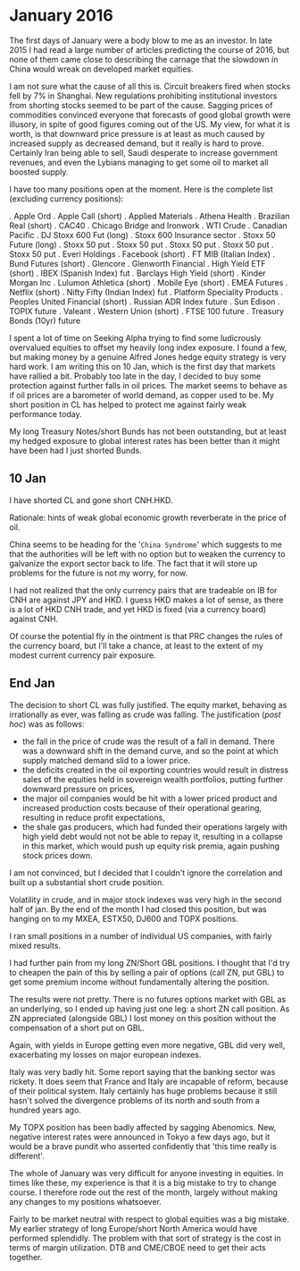 # January 2016

The first days of January were a body blow to me as an investor. 
In late 2015 I had read a large number of articles predicting the course of 2016, but none of them came close to describing the carnage that the slowdown in China would wreak on developed market equities.

I am not sure what the cause of all this is. 
Circuit breakers fired when stocks fell by 7% in Shanghai. 
New regulations prohibiting institutional investors from shorting stocks seemed to be part of the cause. 
Sagging prices of commodities convinced everyone that forecasts of good global growth were illusory, in spite of good figures coming out of the US. 
My view, for what it is worth, is that downward price pressure is at least as much caused by increased supply as decreased demand, but it really is hard to prove. 
Certainly Iran being able to sell, Saudi desperate to increase government revenues, and even the Lybians managing to get some oil to market all boosted supply.

I have too many positions open at the moment. Here is the complete list (excluding currency positions):

. Apple Ord
. Apple Call (short)
. Applied Materials
. Athena Health
. Brazilian Real (short)
. CAC40
. Chicago Bridge and Ironwork
. WTI Crude
. Canadian Pacific 
. DJ Stoxx 600 Fut (long)
. Stoxx 600 Insurance sector
. Stoxx 50 Future (long)
. Stoxx 50 put 
. Stoxx 50 put 
. Stoxx 50 put 
. Stoxx 50 put 
. Stoxx 50 put 
. Everi Holdings
. Facebook (short)
. FT MIB (Italian Index)
. Bund Futures (short)
. Glencore
. Glenworth Financial
. High Yield ETF (short)
. IBEX (Spanish Index) fut
. Barclays High Yield (short)
. Kinder Morgan Inc
. Lulumon Athletica (short)
. Mobile Eye (short)
. EMEA Futures
. Netflix (short)
. Nifty Fifty (Indian Index) fut
. Platform Speciality Products
. Peoples United Financial (short)
. Russian ADR Index future
. Sun Edison
. TOPIX future
. Valeant
. Western Union (short)
. FTSE 100 future
. Treasury Bonds (10yr) future

I spent a lot of time on Seeking Alpha trying to find some ludicrously overvalued equities to offset my heavily long index exposure. 
I found a few, but making money by a genuine Alfred Jones hedge equity strategy is very hard work. 
I am writing this on 10 Jan, which is the first day that markets have rallied a bit. 
Probably too late in the day, I decided to buy some protection against further falls in oil prices.
The market seems to behave as if oil prices are a barometer of world demand, as copper used to be.
My short position in CL has helped to protect me against fairly weak performance today.

My long Treasury Notes/short Bunds has not been outstanding, but at least my hedged exposure to global interest rates has been better than it might have been had I just shorted Bunds.

## 10 Jan
I have shorted CL and gone short CNH.HKD. 

Rationale: hints of weak global economic growth reverberate in the price of oil.

China seems to be heading for the '`China Syndrome`' which suggests to me that the authorities will be left with no option but to weaken the currency to galvanize the export sector back to life. The fact that it will store up problems for the future is not my worry, for now.

I had not realized that the only currency pairs that are tradeable on IB for CNH are against JPY and HKD. I guess HKD makes a lot of sense, as there is a lot of HKD CNH trade, and yet HKD is fixed (via a currency board) against CNH.

Of course the potential fly in the ointment is that PRC changes the rules of the currency board, but I'll take a chance, at least to the extent of my modest current currency pair exposure.

## End Jan

The decision to short CL was fully justified. The equity market, behaving as irrationally as ever, was falling as crude was falling. The justification (_post hoc_) was as follows:

- the fall in the price of crude was the result of a fall in demand. 
There was a downward shift in the demand curve, and so the point at which supply matched demand slid to a lower price. 
- the deficits created in the oil exporting countries would result in distress sales of the equities held in sovereign wealth portfolios, putting further downward pressure on prices,
- the major oil companies would be hit with a lower priced product and increased production costs because of their operational gearing, resulting in reduce profit expectations,
- the shale gas producers, which had funded their operations largely with high yield debt would not not be able to repay it, resulting in a collapse in this market, which would push up equity risk premia, again pushing stock prices down.

I am not convinced, but I decided that I couldn't ignore the correlation and built up a substantial short crude position. 

Volatility in crude, and in major stock indexes was very high in the second half of jan. By the end of the month I had closed this position, but was hanging on to my MXEA, ESTX50, DJ600 and TOPX positions.

I ran small positions in a number of individual US companies, with fairly mixed results.

I had further pain from my long ZN/Short GBL positions. I thought that I'd try to cheapen the pain of this by selling a pair of options (call ZN, put GBL) to get some premium income without fundamentally altering the position.

The results were not pretty. There is no futures options market with GBL as an underlying, so I ended up having just one leg: a short ZN call position. As ZN appreciated (alongside GBL) I lost money on this position without the compensation of a short put on GBL. 

Again, with yields in Europe getting even more negative, GBL did very well, exacerbating my losses on major european indexes.

Italy was very badly hit. Some report saying that the banking sector was rickety.
It does seem that France and Italy are incapable of reform, because of their political system. Italy certainly has huge problems because it still hasn't solved the divergence problems of its north and south from a hundred years ago.

My TOPX position has been badly affected by sagging Abenomics. New, negative interest rates were announced in Tokyo a few days ago, but it would be a brave pundit who asserted confidently that 'this time really is different'.

The whole of January was very difficult for anyone investing in equities. In times like these, my experience is that it is a big mistake to try to change course. I therefore rode out the rest of the month, largely without making any changes to my positions whatsoever.

Fairly to be market neutral with respect to global equities was a big mistake. My earlier strategy of long Europe/short North America would have performed splendidly. The problem with that sort of strategy is the cost in terms of margin utilization. DTB and CME/CBOE need to get their acts together.





